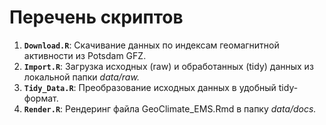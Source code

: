 # Перечень скриптов

1.  **`Download.R`**: Скачивание данных по индексам геомагнитной активности из Potsdam GFZ.
2.  **`Import.R`**: Загрузка исходных (raw) и обработанных (tidy) данных из локальной папки *data/raw.*
3.  **`Tidy_Data.R`**: Преобразование исходных данных в удобный tidy-формат.
4.  **`Render.R`**: Рендеринг файла GeoClimate_EMS.Rmd в папку *data/docs.*
